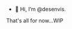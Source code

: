 - 👋 Hi, I’m @desenvis.

 That's all for now...WIP

<!---
desenvis/desenvis is a ✨ special ✨ repository because its `README.md` (this file) appears on your GitHub profile.
You can click the Preview link to take a look at your changes.
--->
